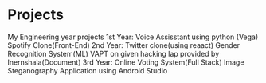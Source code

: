 # Projects
My Engineering year projects
1st Year:
Voice Assisstant using python (Vega)
Spotify Clone(Front-End)
2nd Year:
Twitter clone(using reaact)
Gender Recognition System(ML)
VAPT on given hacking lap provided by Inernshala(Document)
3rd Year:
Online Voting System(Full Stack)
Image Steganography Application using Android Studio
